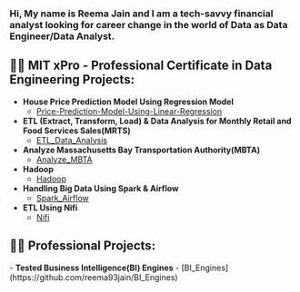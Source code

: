 ### Hi, My name is Reema Jain and I am a tech-savvy financial analyst looking for career change in the world of Data as Data Engineer/Data Analyst.

<h2>👨‍💻 MIT xPro - Professional Certificate in Data Engineering Projects:</h2> 

- <b>House Price Prediction Model Using Regression Model </b>
  - [Price-Prediction-Model-Using-Linear-Regression](https://github.com/reema93jain/Price-Prediction-Model-Using-Linear-Regression)
- <b>ETL (Extract, Transform, Load) & Data Analysis for Monthly Retail and Food Services Sales(MRTS) </b>
  - [ETL_Data_Analysis](https://github.com/reema93jain/ETL_Data_Analysis)
- <b>Analyze Massachusetts Bay Transportation Authority(MBTA) </b>
  - [Analyze_MBTA](https://github.com/reema93jain/Analyze_MBTA)
- <b>Hadoop</b>
  - [Hadoop](https://github.com/reema93jain/Hadoop)
- <b>Handling Big Data Using Spark & Airflow </b>
  - [Spark_Airflow](https://github.com/reema93jain/Spark_Airflow)
- <b>ETL Using Nifi </b>
  - [Nifi](https://github.com/reema93jain/Nifi)
    
<h2>👨‍💻 Professional Projects:</h2>                                                                                                                   
- <b>Tested Business Intelligence(BI) Engines</b>                                                                                      
  - [BI_Engines](https://github.com/reema93jain/BI_Engines)                                                    
